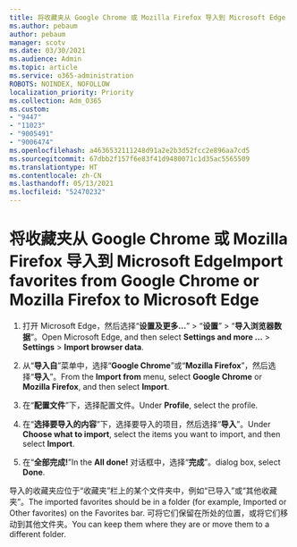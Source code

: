 ```yaml
---
title: 将收藏夹从 Google Chrome 或 Mozilla Firefox 导入到 Microsoft Edge
ms.author: pebaum
author: pebaum
manager: scotv
ms.date: 03/30/2021
ms.audience: Admin
ms.topic: article
ms.service: o365-administration
ROBOTS: NOINDEX, NOFOLLOW
localization_priority: Priority
ms.collection: Adm_O365
ms.custom:
- "9447"
- "11023"
- "9005491"
- "9006474"
ms.openlocfilehash: a4636532111248d91a2e2b3d52fcc2e896aa7cd5
ms.sourcegitcommit: 67dbb2f157f6e83f41d9480071c1d35ac5565509
ms.translationtype: HT
ms.contentlocale: zh-CN
ms.lasthandoff: 05/13/2021
ms.locfileid: "52470232"
---
```

# <a name="import-favorites-from-google-chrome-or-mozilla-firefox-to-microsoft-edge"></a><span data-ttu-id="520bd-102">将收藏夹从 Google Chrome 或 Mozilla Firefox 导入到 Microsoft Edge</span><span class="sxs-lookup"><span data-stu-id="520bd-102">Import favorites from Google Chrome or Mozilla Firefox to Microsoft Edge</span></span>

1. <span data-ttu-id="520bd-103">打开 Microsoft Edge，然后选择“**设置及更多...**” > “**设置**” > “**导入浏览器数据**”。</span><span class="sxs-lookup"><span data-stu-id="520bd-103">Open Microsoft Edge, and then select **Settings and more ...** > **Settings** > **Import browser data**.</span></span>

1. <span data-ttu-id="520bd-104">从“**导入自**”菜单中，选择“**Google Chrome**”或“**Mozilla Firefox**”，然后选择“**导入**”。</span><span class="sxs-lookup"><span data-stu-id="520bd-104">From the **Import from** menu, select **Google Chrome** or **Mozilla Firefox**, and then select **Import**.</span></span>

1. <span data-ttu-id="520bd-105">在“**配置文件**”下，选择配置文件。</span><span class="sxs-lookup"><span data-stu-id="520bd-105">Under **Profile**, select the profile.</span></span>

1. <span data-ttu-id="520bd-106">在“**选择要导入的内容**”下，选择要导入的项目，然后选择“**导入**”。</span><span class="sxs-lookup"><span data-stu-id="520bd-106">Under **Choose what to import**, select the items you want to import, and then select **Import**.</span></span>

1. <span data-ttu-id="520bd-107">在“**全部完成!**”</span><span class="sxs-lookup"><span data-stu-id="520bd-107">In the **All done!**</span></span> <span data-ttu-id="520bd-108">对话框中，选择“**完成**”。</span><span class="sxs-lookup"><span data-stu-id="520bd-108">dialog box, select **Done**.</span></span>

<span data-ttu-id="520bd-109">导入的收藏夹应位于“收藏夹”栏上的某个文件夹中，例如“已导入”或“其他收藏夹”。</span><span class="sxs-lookup"><span data-stu-id="520bd-109">The imported favorites should be in a folder (for example, Imported or Other favorites) on the Favorites bar.</span></span> <span data-ttu-id="520bd-110">可将它们保留在所处的位置，或将它们移动到其他文件夹。</span><span class="sxs-lookup"><span data-stu-id="520bd-110">You can keep them where they are or move them to a different folder.</span></span>

